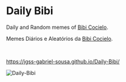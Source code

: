 # Daily Bibi

Daily and Random memes of [Bibi Cocielo](https://www.instagram.com/biatacielo).

Memes Diários e Aleatórios da [Bibi Cocielo](https://www.instagram.com/biatacielo).

<br>

https://jgss-gabriel-sousa.github.io/Daily-Bibi/

![Daily-Bibi](https://user-images.githubusercontent.com/42483024/203100635-6165c905-8d3c-4565-b651-03890671237c.jpg)
